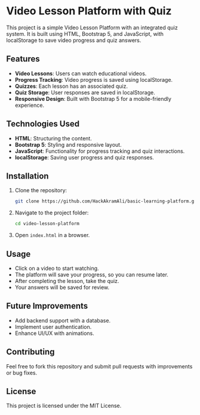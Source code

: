 # Video Lesson Platform with Quiz

This project is a simple Video Lesson Platform with an integrated quiz system. It is built using HTML, Bootstrap 5, and JavaScript, with localStorage to save video progress and quiz answers.

## Features
- **Video Lessons**: Users can watch educational videos.
- **Progress Tracking**: Video progress is saved using localStorage.
- **Quizzes**: Each lesson has an associated quiz.
- **Quiz Storage**: User responses are saved in localStorage.
- **Responsive Design**: Built with Bootstrap 5 for a mobile-friendly experience.

## Technologies Used
- **HTML**: Structuring the content.
- **Bootstrap 5**: Styling and responsive layout.
- **JavaScript**: Functionality for progress tracking and quiz interactions.
- **localStorage**: Saving user progress and quiz responses.

## Installation
1. Clone the repository:
   ```sh
   git clone https://github.com/HackAkramAli/basic-learning-platform.git
   ```
2. Navigate to the project folder:
   ```sh
   cd video-lesson-platform
   ```
3. Open `index.html` in a browser.

## Usage
- Click on a video to start watching.
- The platform will save your progress, so you can resume later.
- After completing the lesson, take the quiz.
- Your answers will be saved for review.

## Future Improvements
- Add backend support with a database.
- Implement user authentication.
- Enhance UI/UX with animations.

## Contributing
Feel free to fork this repository and submit pull requests with improvements or bug fixes.

## License
This project is licensed under the MIT License.

